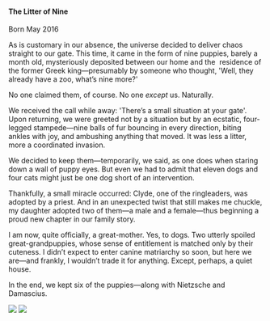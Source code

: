 <h4>The Litter of Nine</h4>

Born May 2016

As is customary in our absence, the universe decided to deliver chaos straight to our gate. This time, it came in the form of nine puppies, barely a month old, mysteriously deposited between our home and the  residence of the former Greek king—presumably by someone who thought, 'Well, they already have a zoo, what’s nine more?'

No one claimed them, of course. No one _except_ us. Naturally.

We received the call while away: 'There’s a small situation at your gate'. Upon returning, we were greeted not by a situation but by an ecstatic, four-legged stampede—nine balls of fur bouncing in every direction, biting ankles with joy, and ambushing anything that moved. It was less a litter, more a coordinated invasion.

We decided to keep them—temporarily, we said, as one does when staring down a wall of puppy eyes. But even we had to admit that eleven dogs and four cats might just be one dog short of an intervention.

Thankfully, a small miracle occurred: Clyde, one of the ringleaders, was adopted by a priest. And in an unexpected twist that still makes me chuckle, my daughter adopted two of them—a male and a female—thus beginning a proud new chapter in our family story.

I am now, quite officially, a great-mother. Yes, to dogs. Two utterly spoiled great-grandpuppies, whose sense of entitlement is matched only by their cuteness. I didn’t expect to enter canine matriarchy so soon, but here we are—and frankly, I wouldn’t trade it for anything. Except, perhaps, a quiet house.

In the end, we kept six of the puppies—along with Nietzsche and Damascius.


![](77.JPG)
![](78.JPG)
<p></p>
